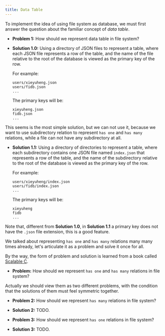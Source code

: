 ```yaml
---
title: Data Table
---
```


To implement the idea of using file system as database,
we must first answer the question about
the familiar concept of _data table_.

- **Problem 1:** How should we represent data table in file system?

- **Solution 1.0:** Using a directory of JSON files to represent a table,
  where each JSON file represents a row of the table,
  and the name of the file relative to the root of the database
  is viewed as the primary key of the row.

  For example:

  ```
  users/xieyuheng.json
  users/fidb.json
  ...
  ```

  The primary keys will be:

  ```
  xieyuheng.json
  fidb.json
  ...
  ```

This seems is the most simple solution, but we can not use it,
because we want to use subdirectory relation
to represent `has one` and `has many` relations,
while a file can not have any subdirectory at all.

- **Solution 1.1:** Using a directory of directories to represent a table,
  where each subdirectory contains one JSON file named `index.json`
  that represents a row of the table,
  and the name of the subdirectory relative to the root of the database
  is viewed as the primary key of the row.

  For example:

  ```
  users/xieyuheng/index.json
  users/fidb/index.json
  ...
  ```

  The primary keys will be:

  ```
  xieyuheng
  fidb
  ...
  ```

Note that, different from **Solution 1.0**,
in **Solution 1.1** a primary key does not have the `.json` file extension,
this is a good feature.

We talked about representing `has one` and `has many` relations
many many times already, let's articulate it as a problem
and solve it once for all.

By the way, the form of problem and solution is learned from a book called [Scalable C](https://readonly.link/books/https://books.readonly.link/scalable-c/book.json).

- **Problem:** How should we represent `has one` and `has many` relations in file system?

Actually we should view them as two different problems,
with the condition that the solutions of them must feel symmetric together.

- **Problem 2:** How should we represent `has many` relations in file system?

- **Solution 2:** TODO.

- **Problem 3:** How should we represent `has one` relations in file system?

- **Solution 3:** TODO.
